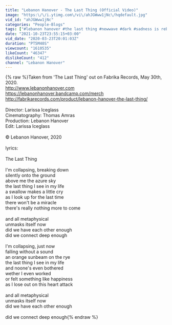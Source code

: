 ```yaml
---
title: "Lebanon Hanover - The Last Thing (Official Video)"
image: "https:\/\/i.ytimg.com\/vi\/ahJGWww1jNc\/hqdefault.jpg"
vid_id: "ahJGWww1jNc"
categories: "People-Blogs"
tags: ["#lebanon hanover #the last thing #newwave #dark #sadness is rebellion #isolation #big muff #doom"]
date: "2021-10-23T23:55:15+03:00"
vid_date: "2020-03-23T20:01:03Z"
duration: "PT5M40S"
viewcount: "1610535"
likeCount: "46347"
dislikeCount: "412"
channel: "Lebanon Hanover"
---
```

{% raw %}Taken from 'The Last Thing' out on Fabrika Records, May 30th, 2020. <br /><a rel="nofollow" target="blank" href="http://www.lebanonhanover.com">http://www.lebanonhanover.com</a><br /><a rel="nofollow" target="blank" href="https://lebanonhanover.bandcamp.com/merch">https://lebanonhanover.bandcamp.com/merch</a><br /><a rel="nofollow" target="blank" href="http://fabrikarecords.com/product/lebanon-hanover-the-last-thing/">http://fabrikarecords.com/product/lebanon-hanover-the-last-thing/</a><br /><br />Director: Larissa Iceglass<br />Cinematography: Thomas Amras<br />Production: Lebanon Hanover<br />Edit: Larissa Iceglass<br /><br />© Lebanon Hanover, 2020<br /><br />lyrics:<br /><br />The Last Thing<br /><br />I'm collapsing, breaking down<br />silently onto the ground<br />above me the azure sky<br />the last thing I see in my life<br />a swallow makes a little cry<br />as I look up for the last time<br />there won't be a miracle<br />there's really nothing more to come<br /><br />and all metaphysical <br />unmasks itself now<br />did we have each other enough<br />did we connect deep enough<br /><br />I'm collapsing, just now<br />falling without a sound<br />an orange sunbeam on the rye<br />the last thing I see in my life<br />and noone's even bothered<br />wether I even worked<br />or felt something like happiness<br />as I lose out on this heart attack<br /><br />and all metaphysical <br />unmasks itself now<br />did we have each other enough<br /><br />did we connect deep enough{% endraw %}
